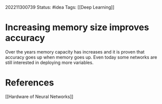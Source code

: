 202211300739
Status: #idea
Tags: [[Deep Learning]]

# Increasing memory size improves accuracy
Over the years memory capacity has increases and it is proven that accuracy goes up when memory goes up. Even today some networks are still interested in deploying more variables.



# References
[[Hardware of Neural Networks]]